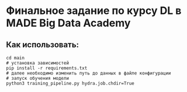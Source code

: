 # Финальное задание по курсу DL в MADE Big Data Academy
## Как использовать:
```shell
cd main
# установка зависимостей
pip install -r requirements.txt
# далее необходимо изменить путь до данных в файле конфигурации
# запуск обучения модели
python3 training_pipeline.py hydra.job.chdir=True
```

